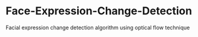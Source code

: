 # Face-Expression-Change-Detection
Facial expression change detection algorithm using optical flow technique
